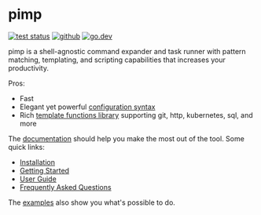 # pimp

[![test status](https://img.shields.io/github/workflow/status/aymericbeaumet/pimp/Continuous%20Integration?style=flat-square&logo=github)](https://github.com/aymericbeaumet/pimp/actions) [![github](https://img.shields.io/github/issues/aymericbeaumet/pimp?style=flat-square&logo=github)](https://github.com/aymericbeaumet/pimp/issues) [![go.dev](https://img.shields.io/github/v/release/aymericbeaumet/pimp?style=flat-square&logo=go&label=go.dev&logoColor=white)](https://pkg.go.dev/github.com/aymericbeaumet/pimp)

pimp is a shell-agnostic command expander and task runner with pattern matching, templating, and scripting capabilities that increases your productivity.

Pros:

* Fast
* Elegant yet powerful [configuration syntax](https://www.pimp.dev/user-guide/pimpfile)
* Rich [template functions library](https://www.pimp.dev/user-guide/template-engine/functions) supporting git, http, kubernetes, sql, and more

The [documentation](https://www.pimp.dev/) should help you make the most out of the tool. Some quick links:

* [Installation](https://www.pimp.dev/installation)
* [Getting Started](https://www.pimp.dev/getting-started)
* [User Guide](https://www.pimp.dev/user-guide)
* [Frequently Asked Questions](https://www.pimp.dev/faq)

The [examples](./examples) also show you what's possible to do.
